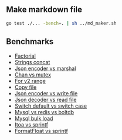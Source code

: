 ## Make markdown file

```sh
go test ./... -bench=. | sh ../md_maker.sh
```

## Benchmarks


- [Factorial](./factorial/factorial.md)
- [Strings concat](./strings_concat/strings_concat.md)
- [Json encoder vs marshal](./json_encoder_vs_marshal/json_encoder_vs_marshal.md)
- [Chan vs mutex](./chan_vs_mutex/chan_vs_mutex.md)
- [For v2 range](./for_v2_range/for_v2_range.md)
- [Copy file](./copy_file/copy_file.md)
- [Json encoder vs write file](./json_encoder_vs_write_file/json_encoder_vs_write_file.md)
- [Json decoder vs read file](./json_decoder_vs_read_file/json_decoder_vs_read_file.md)
- [Switch default vs switch case](./switch_default_vs_switch_case/switch_default_vs_switch_case.md)
- [Mysql vs redis vs boltdb](./mysql_vs_redis_vs_boltdb/mysql_vs_redis_vs_boltdb.md)
- [Mysql bulk load](./mysql_bulk_load/mysql_bulk_load.md)
- [Itoa vs sprintf](./itoa_vs_sprintf/itoa_vs_sprintf.md)
- [FormatFloat vs sprintf](./formatFloat_vs_sprintf/formatfloat_vs_sprintf.md)
